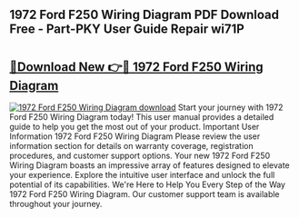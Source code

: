 ## 1972 Ford F250 Wiring Diagram PDF Download Free - Part-PKY User Guide Repair wi71P

# <h2><a href="http://dfudzg.blite.top/?on=1972+Ford+F250+Wiring+Diagram">🔗Download New 👉🔴 1972 Ford F250 Wiring Diagram</a></h2>

[![1972 Ford F250 Wiring Diagram download](https://i.imgur.com/lujVjoI.png)](http://dfudzg.blite.top/?on=1972+Ford+F250+Wiring+Diagram)
Start your journey with 1972 Ford F250 Wiring Diagram today! This user manual provides a detailed guide to help you get the most out of your product. Important User Information 1972 Ford F250 Wiring Diagram Please review the user information section for details on warranty coverage, registration procedures, and customer support options. Your new 1972 Ford F250 Wiring Diagram boasts an impressive array of features designed to elevate your experience. Explore the intuitive user interface and unlock the full potential of its capabilities. We're Here to Help You Every Step of the Way 1972 Ford F250 Wiring Diagram. Our customer support team is available throughout your journey.
